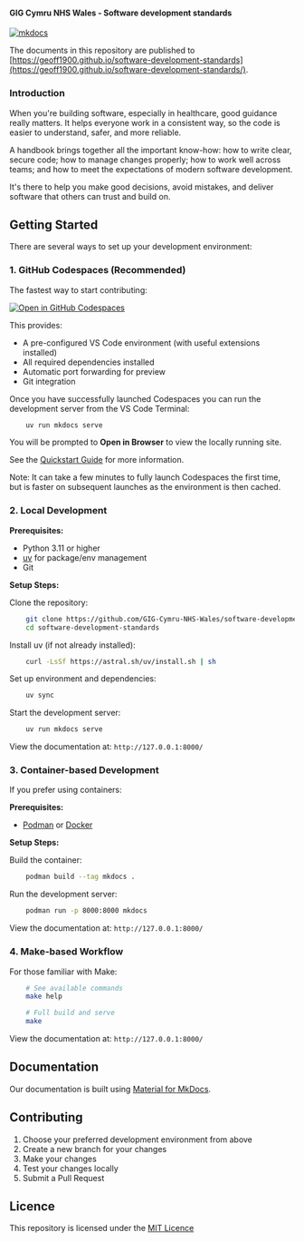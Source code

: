 #### GIG Cymru NHS Wales - Software development standards

[![mkdocs](https://github.com/Geoff1900/software-development-standards/actions/workflows/publish.yml/badge.svg)](https://github.com/GIG-Cymru-NHS-Wales/software-development-standards/actions/workflows/publish.yml)


The documents in this repository are published to [https://geoff1900.github.io/software-development-standards](https://geoff1900.github.io/software-development-standards/).

### Introduction

When you're building software, especially in healthcare, good guidance really matters. It helps everyone work in a consistent way, so the code is easier to understand, safer, and more reliable. 

A handbook brings together all the important know-how: how to write clear, secure code; how to manage changes properly; how to work well across teams; and how to meet the expectations of modern software development. 

It's there to help you make good decisions, avoid mistakes, and deliver software that others can trust and build on.   

## Getting Started

There are several ways to set up your development environment:

### 1. GitHub Codespaces (Recommended)

The fastest way to start contributing:

[![Open in GitHub Codespaces](https://github.com/codespaces/badge.svg)](https://codespaces.new/GIG-Cymru-NHS-Wales/software-development-standards?quickstart=1)

This provides:

* A pre-configured VS Code environment (with useful extensions installed)
* All required dependencies installed
* Automatic port forwarding for preview
* Git integration

Once you have successfully launched Codespaces you can run the
development server from the VS Code Terminal:

```bash
    uv run mkdocs serve
```

You will be prompted to **Open in Browser** to view the locally running site.

See the [Quickstart Guide](http://docs.github.com/en/codespaces/quickstart) for
more information.

Note: It can take a few minutes to fully launch Codespaces the first time, but
is faster on subsequent launches as the environment is then cached.

### 2. Local Development

**Prerequisites:**

* Python 3.11 or higher
* [uv](https://github.com/astral-sh/uv) for package/env management
* Git

**Setup Steps:**

Clone the repository:

```bash
    git clone https://github.com/GIG-Cymru-NHS-Wales/software-development-standards.git
    cd software-development-standards
```

Install uv (if not already installed):

```bash
    curl -LsSf https://astral.sh/uv/install.sh | sh
```

Set up environment and dependencies:

```bash
    uv sync
```

Start the development server:

```bash
    uv run mkdocs serve
```

View the documentation at: ``http://127.0.0.1:8000/``

### 3. Container-based Development

If you prefer using containers:

**Prerequisites:**

* [Podman](https://podman.io/) or [Docker](https://www.docker.com/)

**Setup Steps:**

Build the container:

```bash
    podman build --tag mkdocs .
```

Run the development server:

```bash
    podman run -p 8000:8000 mkdocs
```

View the documentation at: ``http://127.0.0.1:8000/``

### 4. Make-based Workflow

For those familiar with Make:

```bash
    # See available commands
    make help

    # Full build and serve
    make
```

View the documentation at: ``http://127.0.0.1:8000/``

## Documentation

Our documentation is built using [Material for MkDocs](https://squidfunk.github.io/mkdocs-material/).

## Contributing

1. Choose your preferred development environment from above
2. Create a new branch for your changes
3. Make your changes
4. Test your changes locally
5. Submit a Pull Request

## Licence

This repository is licensed under the [MIT Licence](LICENCE)
